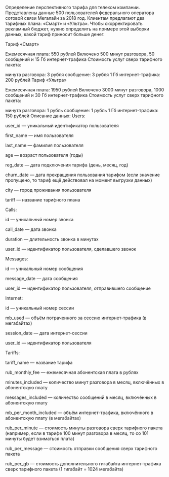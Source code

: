 Определение перспективного тарифа для телеком компании.
Представлены данные 500 пользователей федерального оператора сотовой связи Мегалайн за 2018 год. Клиентам предлагают два тарифных плана: «Смарт» и «Ультра». Чтобы скорректировать рекламный бюджет, нужно определить на примере этой выборки данных, какой тариф приносит больше денег.

Тариф «Смарт»

Ежемесячная плата: 550 рублей
Включено 500 минут разговора, 50 сообщений и 15 Гб интернет-трафика
Стоимость услуг сверх тарифного пакета:

минута разговора: 3 рубля
сообщение: 3 рубля
1 Гб интернет-трафика: 200 рублей
Тариф «Ультра»

Ежемесячная плата: 1950 рублей
Включено 3000 минут разговора, 1000 сообщений и 30 Гб интернет-трафика
Стоимость услуг сверх тарифного пакета:

минута разговора: 1 рубль
сообщение: 1 рубль
1 Гб интернет-трафика: 150 рублей
Описание данных:
Users:

user_id — уникальный идентификатор пользователя

first_name — имя пользователя

last_name — фамилия пользователя

age — возраст пользователя (годы)

reg_date — дата подключения тарифа (день, месяц, год)

churn_date — дата прекращения пользования тарифом (если значение пропущено, то тариф ещё действовал на момент выгрузки данных)

city — город проживания пользователя

tariff — название тарифного плана

Calls:

id — уникальный номер звонка

call_date — дата звонка

duration — длительность звонка в минутах

user_id — идентификатор пользователя, сделавшего звонок

Messages:

id — уникальный номер сообщения

message_date — дата сообщения

user_id — идентификатор пользователя, отправившего сообщение

Internet:

id — уникальный номер сессии

mb_used — объём потраченного за сессию интернет-трафика (в мегабайтах)

session_date — дата интернет-сессии

user_id — идентификатор пользователя

Tariffs:

tariff_name — название тарифа

rub_monthly_fee — ежемесячная абонентская плата в рублях

minutes_included — количество минут разговора в месяц, включённых в абонентскую плату

messages_included — количество сообщений в месяц, включённых в абонентскую плату

mb_per_month_included — объём интернет-трафика, включённого в абонентскую плату (в мегабайтах)

rub_per_minute — стоимость минуты разговора сверх тарифного пакета (например, если в тарифе 100 минут разговора в месяц, то со 101 минуты будет взиматься плата)

rub_per_message — стоимость отправки сообщения сверх тарифного пакета

rub_per_gb — стоимость дополнительного гигабайта интернет-трафика сверх тарифного пакета (1 гигабайт = 1024 мегабайта)